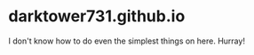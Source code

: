 darktower731.github.io
======================
I don't know how to do even the simplest things on here. Hurray!
